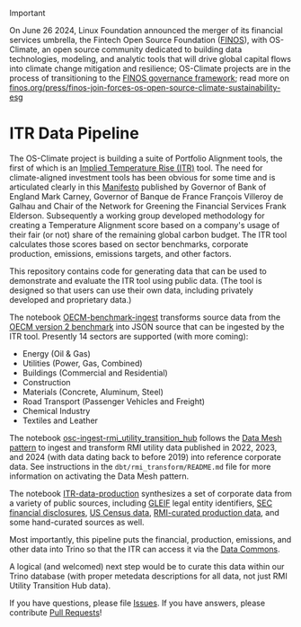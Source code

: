 
> [!IMPORTANT]
> On June 26 2024, Linux Foundation announced the merger of its financial services umbrella, the Fintech Open Source Foundation ([FINOS](https://finos.org)), with OS-Climate, an open source community dedicated to building data technologies, modeling, and analytic tools that will drive global capital flows into climate change mitigation and resilience; OS-Climate projects are in the process of transitioning to the [FINOS governance framework](https://community.finos.org/docs/governance); read more on [finos.org/press/finos-join-forces-os-open-source-climate-sustainability-esg](https://finos.org/press/finos-join-forces-os-open-source-climate-sustainability-esg)

# ITR Data Pipeline

The OS-Climate project is building a suite of Portfolio Alignment tools, the first of which is an [Implied Temperature Rise (ITR)](https://github.com/os-climate/ITR) tool. The need for climate-aligned investment tools has been obvious for some time and is articulated clearly in this [Manifesto](https://www.bankofengland.co.uk/news/2019/april/open-letter-on-climate-related-financial-risks) published by Governor of Bank of England Mark Carney, Governor of Banque de France François Villeroy de Galhau and Chair of the Network for Greening the Financial Services Frank Elderson. Subsequently a working group developed methodology for creating a Temperature Alignment score based on a company's usage of their fair (or not) share of the remaining global carbon budget. The ITR tool calculates those scores based on sector benchmarks, corporate production, emissions, emissions targets, and other factors.

This repository contains code for generating data that can be used to demonstrate and evaluate the ITR tool using public data. (The tool is designed so that users can use their own data, including privately developed and proprietary data.)

The notebook [OECM-benchmark-ingest](notebooks/OECM-benchmark-ingest.ipynb) transforms source data from the [OECM version 2 benchmark](https://www.oneearth.org/updated-one-earth-climate-model/) into JSON source that can be ingested by the ITR tool. Presently 14 sectors are supported (with more coming):

- Energy (Oil & Gas)
- Utilities (Power, Gas, Combined)
- Buildings (Commercial and Residential)
- Construction
- Materials (Concrete, Aluminum, Steel)
- Road Transport (Passenger Vehicles and Freight)
- Chemical Industry
- Textiles and Leather

The notebook [osc-ingest-rmi_utility_transition_hub](osc-ingest-rmi_utility_transition_hub.ipynb) follows the [Data Mesh pattern](https://github.com/opendatahub-io-contrib/datamesh-platform) to ingest and transform RMI utility data published in 2022, 2023, and 2024 (with data dating back to before 2019) into reference corporate data. See instructions in the `dbt/rmi_transform/README.md` file for more information on activating the Data Mesh pattern.

The notebook [ITR-data-production](ITR-data-production.ipynb) synthesizes a set of corporate data from a variety of public sources, including [GLEIF](https://www.gleif.org/en) legal entity identifiers, [SEC financial disclosures](https://www.sec.gov/edgar/searchedgar/companysearch), [US Census data](https://www.census.gov/data.html), [RMI-curated production data](https://utilitytransitionhub.rmi.org/data-download/), and some hand-curated sources as well.

Most importantly, this pipeline puts the financial, production, emissions, and other data into Trino so that the ITR can access it via the [Data Commons](https://github.com/os-climate/os_c_data_commons).

A logical (and welcomed) next step would be to curate this data within our Trino database (with proper metedata descriptions for all data, not just RMI Utility Transition Hub data).

If you have questions, please file [Issues](https://github.com/os-climate/itr-data-pipeline/issues). If you have answers, please contribute [Pull
Requests](https://github.com/os-climate/itr-data-pipeline/pulls)!
